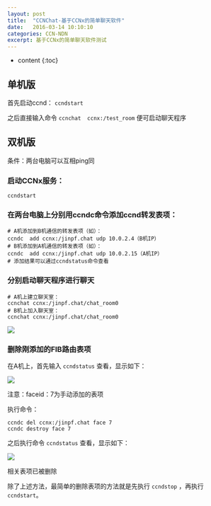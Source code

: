 ```yaml
---
layout: post
title:  "CCNChat-基于CCNx的简单聊天软件"
date:   2016-03-14 10:10:10
categories: CCN-NDN
excerpt: 基于CCNx的简单聊天软件测试
---
```


* content
{:toc}

## 单机版

首先启动ccnd： `ccndstart`

之后直接输入命令 `ccnchat  ccnx:/test_room` 便可启动聊天程序

## 双机版

条件：两台电脑可以互相ping同

### 启动CCNx服务：

```shell
ccndstart
```

### 在两台电脑上分别用ccndc命令添加ccnd转发表项：

```shell
# A机添加到B机通信的转发表项（如）：
ccndc  add ccnx:/jinpf.chat udp 10.0.2.4（B机IP）
# B机添加到A机通信的转发表项（如）：
ccndc  add ccnx:/jinpf.chat udp 10.0.2.15（A机IP）
# 添加结果可以通过ccndstatus命令查看
```

### 分别启动聊天程序进行聊天

```shell
# A机上建立聊天室：
ccnchat ccnx:/jinpf.chat/chat_room0
# B机上加入聊天室：
ccnchat ccnx:/jinpf.chat/chat_room0
```

![]({{"/pic/2016-3-14-1.png"}})

### 删除刚添加的FIB路由表项

在A机上，首先输入 `ccndstatus` 查看，显示如下：

![]({{"/pic/2016-3-14-2.png"}})

注意：faceid：7为手动添加的表项

执行命令：

```shell
ccndc del ccnx:/jinpf.chat face 7
ccndc destroy face 7  
```      

之后执行命令 `ccndstatus` 查看，显示如下：

![]({{"/pic/2016-3-14-3.png"}})

相关表项已被删除

除了上述方法，最简单的删除表项的方法就是先执行 `ccndstop` ，再执行 `ccndstart`。
